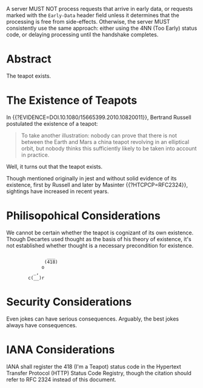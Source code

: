 
A server MUST NOT process requests that arrive in early data, or requests marked
with the `Early-Data` header field unless it determines that the processing is
free from side-effects.  Otherwise, the server MUST consistently use the same
approach: either using the 4NN (Too Early) status code, or delaying processing
until the handshake completes.

# Abstract

The teapot exists.

# The Existence of Teapots

In {{?EVIDENCE=DOI.10.1080/15665399.2010.10820011}}, Bertrand
Russell postulated the existence of a teapot:

> To take another illustration: nobody can prove that there is
  not between the Earth and Mars a china teapot revolving in an
  elliptical orbit, but nobody thinks this sufficiently likely to
  be taken into account in practice.

Well, it turns out that the teapot exists.

Though mentioned originally in jest and without solid evidence of
its existence, first by Russell and later by Masinter
{{?HTCPCP=RFC2324}}, sightings have increased in recent years.

# Philisopohical Considerations

We cannot be certain whether the teapot is cognizant of its own
existence.  Though Decartes used thought as the basis of his
theory of existence, it's not established whether thought is a
necessary precondition for existence.

~~~
               ___
              (418)
             o
          _,
        c(__)r
~~~

# Security Considerations

Even jokes can have serious consequences.  Arguably, the best
jokes always have consequences.

# IANA Considerations

IANA shall register the 418 (I'm a Teapot) status code in the
Hypertext Transfer Protocol (HTTP) Status Code Registry, though
the citation should refer to RFC 2324 instead of this document.
